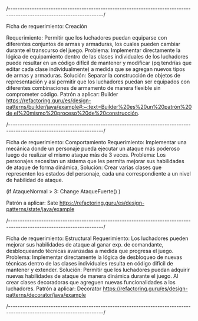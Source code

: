 /----------------------------------------------------------------------------------------------------------------------/

Ficha de requerimiento: Creación

Requerimiento: Permitir que los luchadores puedan equiparse con diferentes conjuntos de armas y armaduras, los cuales pueden cambiar durante el transcurso del juego.
Problema: Implementar directamente la lógica de equipamiento dentro de las clases individuales de los luchadores puede resultar en un código difícil de mantener y modificar (pq tendrías que editar cada clase individualmente) a medida que se agregan nuevos tipos de armas y armaduras.
Solución: Separar la construcción de objetos de representación y así permitir que los luchadores puedan ser equipados con diferentes combinaciones de armamento de manera flexible sin comprometer código.
Patrón a aplicar: Builder
https://refactoring.guru/es/design-patterns/builder/java/example#:~:text=Builder%20es%20un%20patrón%20de,el%20mismo%20proceso%20de%20construcción.

/----------------------------------------------------------------------------------------------------------------------/


Ficha de requerimiento: Comportamiento
Requerimiento: Implementar una mecánica donde un personaje pueda ejecutar un ataque más poderoso luego de realizar el mismo ataque más de 3 veces.
Problema: Los personajes necesitan un sistema que les permita mejorar sus habilidades de ataque de forma dinámica,
Solución: Crear varias clases que representen los estados del personaje, cada una correspondiente a un nivel de habilidad de ataque. 

(if AtaqueNormal > 3:
         Change AtaqueFuerte()
)

Patrón a aplicar: Sate
https://refactoring.guru/es/design-patterns/state/java/example

/----------------------------------------------------------------------------------------------------------------------/


Ficha de requerimiento: Estructural
Requerimiento: Los luchadores pueden mejorar sus habilidades de ataque al ganar exp. de comandante, desbloqueando técnicas avanzadas a medida que progresa el juego.
Problema: Implementar directamente la lógica de desbloqueo de nuevas técnicas dentro de las clases individuales resulta en código difícil de mantener y extender.
Solución: Permitir que los luchadores puedan adquirir nuevas habilidades de ataque de manera dinámica durante el juego.  Al crear clases decoradoras que agreguen nuevas funcionalidades a los luchadores.
Patrón a aplicar: Decorator
https://refactoring.guru/es/design-patterns/decorator/java/example

/----------------------------------------------------------------------------------------------------------------------/

